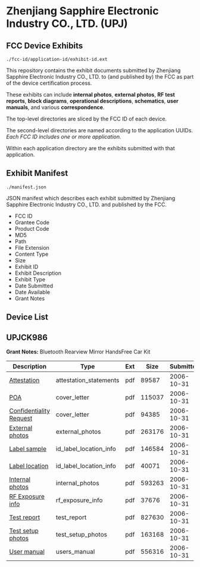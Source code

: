 # Zhenjiang Sapphire Electronic Industry CO., LTD. (UPJ)
## FCC Device Exhibits

```
./fcc-id/application-id/exhibit-id.ext
```

This repository contains the exhibit documents submitted by Zhenjiang Sapphire Electronic Industry CO., LTD. to (and published by) the FCC as part of the device certification process.

These exhibits can include **internal photos**, **external photos**, **RF test reports**, **block diagrams**, **operational descriptions**, **schematics**, **user manuals**, and various **correspondence**.

The top-level directories are sliced by the FCC ID of each device.

The second-level directories are named according to the application UUIDs. *Each FCC ID includes one or more application.*

Within each application directory are the exhibits submitted with that application. 

## Exhibit Manifest

```
./manifest.json
```

JSON manifest which describes each exhibit submitted by Zhenjiang Sapphire Electronic Industry CO., LTD. and published by the FCC.

- FCC ID
- Grantee Code
- Product Code
- MD5
- Path
- File Extension
- Content Type
- Size
- Exhibit ID
- Exhibit Description
- Exhibit Type
- Date Submitted
- Date Available
- Grant Notes

## Device List
## UPJCK986
**Grant Notes:** Bluetooth Rearview Mirror HandsFree Car Kit

| Description | Type | Ext | Size | Submitted | Available |
| ----------- | ---- | --- | ---- | --------- | --------- |
| [Attestation](UPJCK986/bd8678d143a54147abd069d6ea073553/722241.pdf) | attestation_statements | pdf | 89587 | 2006-10-31 | 2006-10-31 |
| [POA](UPJCK986/bd8678d143a54147abd069d6ea073553/722243.pdf) | cover_letter | pdf | 115037 | 2006-10-31 | 2006-10-31 |
| [Confidentiality Request](UPJCK986/bd8678d143a54147abd069d6ea073553/722244.pdf) | cover_letter | pdf | 94385 | 2006-10-31 | 2006-10-31 |
| [External photos](UPJCK986/bd8678d143a54147abd069d6ea073553/722245.pdf) | external_photos | pdf | 263176 | 2006-10-31 | 2006-10-31 |
| [Label sample](UPJCK986/bd8678d143a54147abd069d6ea073553/722246.pdf) | id_label_location_info | pdf | 146584 | 2006-10-31 | 2006-10-31 |
| [Label location](UPJCK986/bd8678d143a54147abd069d6ea073553/722247.pdf) | id_label_location_info | pdf | 40071 | 2006-10-31 | 2006-10-31 |
| [Internal photos](UPJCK986/bd8678d143a54147abd069d6ea073553/722248.pdf) | internal_photos | pdf | 593263 | 2006-10-31 | 2006-10-31 |
| [RF Exposure info](UPJCK986/bd8678d143a54147abd069d6ea073553/722250.pdf) | rf_exposure_info | pdf | 37676 | 2006-10-31 | 2006-10-31 |
| [Test report](UPJCK986/bd8678d143a54147abd069d6ea073553/722264.pdf) | test_report | pdf | 827630 | 2006-10-31 | 2006-10-31 |
| [Test setup photos](UPJCK986/bd8678d143a54147abd069d6ea073553/722252.pdf) | test_setup_photos | pdf | 163168 | 2006-10-31 | 2006-10-31 |
| [User manual](UPJCK986/bd8678d143a54147abd069d6ea073553/722253.pdf) | users_manual | pdf | 556316 | 2006-10-31 | 2006-10-31 |
